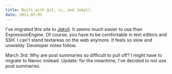 ```yaml
---
title: Built with git, vi, and Jekyll.
date: 2011-03-01
---
```


I've migrated this site to [Jekyll](https://github.com/mojombo/jekyll). It seems much easier to use than ExpressionEngine. Of course, you have to be comfortable in text editors and SSH. I can't stand textareas on the web anymore. It feels so slow and unwieldy. Developer notes follow.

March 3rd: Why are post summaries so difficult to pull off? I might have to migrate to Nanoc instead. Update: for the meantime, I've decided to not use post summaries.
